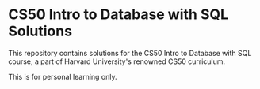 # CS50 Intro to Database with SQL Solutions

This repository contains solutions for the CS50 Intro to Database with SQL
course, a part of Harvard University's renowned CS50 curriculum.

This is for personal learning only.
